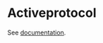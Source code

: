 # Activeprotocol

See [documentation](https://github.com/activeledger/documentation/blob/master/index.md).